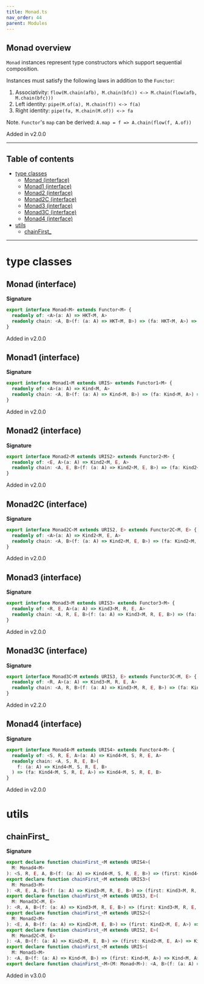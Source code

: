```yaml
---
title: Monad.ts
nav_order: 44
parent: Modules
---
```


## Monad overview

`Monad` instances represent type constructors which support sequential composition.

Instances must satisfy the following laws in addition to the `Functor`:

1. Associativity: `flow(M.chain(afb), M.chain(bfc)) <-> M.chain(flow(afb, M.chain(bfc)))`
2. Left identity: `pipe(M.of(a), M.chain(f)) <-> f(a)`
3. Right identity: `pipe(fa, M.chain(M.of)) <-> fa`

Note. `Functor`'s `map` can be derived: `A.map = f => A.chain(flow(f, A.of))`

Added in v2.0.0

---

<h2 class="text-delta">Table of contents</h2>

- [type classes](#type-classes)
  - [Monad (interface)](#monad-interface)
  - [Monad1 (interface)](#monad1-interface)
  - [Monad2 (interface)](#monad2-interface)
  - [Monad2C (interface)](#monad2c-interface)
  - [Monad3 (interface)](#monad3-interface)
  - [Monad3C (interface)](#monad3c-interface)
  - [Monad4 (interface)](#monad4-interface)
- [utils](#utils)
  - [chainFirst\_](#chainfirst_)

---

# type classes

## Monad (interface)

**Signature**

```ts
export interface Monad<M> extends Functor<M> {
  readonly of: <A>(a: A) => HKT<M, A>
  readonly chain: <A, B>(f: (a: A) => HKT<M, B>) => (fa: HKT<M, A>) => HKT<M, B>
}
```

Added in v2.0.0

## Monad1 (interface)

**Signature**

```ts
export interface Monad1<M extends URIS> extends Functor1<M> {
  readonly of: <A>(a: A) => Kind<M, A>
  readonly chain: <A, B>(f: (a: A) => Kind<M, B>) => (fa: Kind<M, A>) => Kind<M, B>
}
```

Added in v2.0.0

## Monad2 (interface)

**Signature**

```ts
export interface Monad2<M extends URIS2> extends Functor2<M> {
  readonly of: <E, A>(a: A) => Kind2<M, E, A>
  readonly chain: <A, E, B>(f: (a: A) => Kind2<M, E, B>) => (fa: Kind2<M, E, A>) => Kind2<M, E, B>
}
```

Added in v2.0.0

## Monad2C (interface)

**Signature**

```ts
export interface Monad2C<M extends URIS2, E> extends Functor2C<M, E> {
  readonly of: <A>(a: A) => Kind2<M, E, A>
  readonly chain: <A, B>(f: (a: A) => Kind2<M, E, B>) => (fa: Kind2<M, E, A>) => Kind2<M, E, B>
}
```

Added in v2.0.0

## Monad3 (interface)

**Signature**

```ts
export interface Monad3<M extends URIS3> extends Functor3<M> {
  readonly of: <R, E, A>(a: A) => Kind3<M, R, E, A>
  readonly chain: <A, R, E, B>(f: (a: A) => Kind3<M, R, E, B>) => (fa: Kind3<M, R, E, A>) => Kind3<M, R, E, B>
}
```

Added in v2.0.0

## Monad3C (interface)

**Signature**

```ts
export interface Monad3C<M extends URIS3, E> extends Functor3C<M, E> {
  readonly of: <R, A>(a: A) => Kind3<M, R, E, A>
  readonly chain: <A, R, B>(f: (a: A) => Kind3<M, R, E, B>) => (fa: Kind3<M, R, E, A>) => Kind3<M, R, E, B>
}
```

Added in v2.2.0

## Monad4 (interface)

**Signature**

```ts
export interface Monad4<M extends URIS4> extends Functor4<M> {
  readonly of: <S, R, E, A>(a: A) => Kind4<M, S, R, E, A>
  readonly chain: <A, S, R, E, B>(
    f: (a: A) => Kind4<M, S, R, E, B>
  ) => (fa: Kind4<M, S, R, E, A>) => Kind4<M, S, R, E, B>
}
```

Added in v2.0.0

# utils

## chainFirst\_

**Signature**

```ts
export declare function chainFirst_<M extends URIS4>(
  M: Monad4<M>
): <S, R, E, A, B>(f: (a: A) => Kind4<M, S, R, E, B>) => (first: Kind4<M, S, R, E, A>) => Kind4<M, S, R, E, A>
export declare function chainFirst_<M extends URIS3>(
  M: Monad3<M>
): <R, E, A, B>(f: (a: A) => Kind3<M, R, E, B>) => (first: Kind3<M, R, E, A>) => Kind3<M, R, E, A>
export declare function chainFirst_<M extends URIS3, E>(
  M: Monad3C<M, E>
): <R, A, B>(f: (a: A) => Kind3<M, R, E, B>) => (first: Kind3<M, R, E, A>) => Kind3<M, R, E, A>
export declare function chainFirst_<M extends URIS2>(
  M: Monad2<M>
): <E, A, B>(f: (a: A) => Kind2<M, E, B>) => (first: Kind2<M, E, A>) => Kind2<M, E, A>
export declare function chainFirst_<M extends URIS2, E>(
  M: Monad2C<M, E>
): <A, B>(f: (a: A) => Kind2<M, E, B>) => (first: Kind2<M, E, A>) => Kind2<M, E, A>
export declare function chainFirst_<M extends URIS>(
  M: Monad1<M>
): <A, B>(f: (a: A) => Kind<M, B>) => (first: Kind<M, A>) => Kind<M, A>
export declare function chainFirst_<M>(M: Monad<M>): <A, B>(f: (a: A) => HKT<M, B>) => (first: HKT<M, A>) => HKT<M, A>
```

Added in v3.0.0
